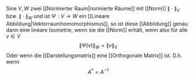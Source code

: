 Sine $V, W$ zwei [[Normierter Raum|normierte Räume]] mit [[Norm]] $\|\cdot \|_V$ bzw. $\| \cdot\|_W$ und ist $\Psi: V \to W$ ein [[Lineare Abbildung|Vektorraumhomomorphismus]], so ist diese [[Abbildung]] genau dann eine lineare Isometrie, wenn sie die [[Norm]] erhält, wenn also für alle $v \in V$
$$\|\Psi(v)\|_W = \|v\|_V$$
Oder wenn die [[Darstellungsmatrix]] eine [[Orthogonale Matrix]] ist. D.h. wenn $$A^* = A^{-1}$$